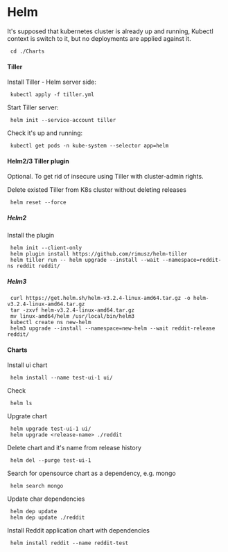 # Helm

It's supposed that kubernetes cluster is already up and running,
Kubectl context is switch to it, but no deployments are applied against it.

     cd ./Charts

#### Tiller

Install Tiller - Helm server side:

     kubectl apply -f tiller.yml

Start Tiller server:

     helm init --service-account tiller

Check it's up and running:

     kubectl get pods -n kube-system --selector app=helm

#### Helm2/3 Tiller plugin

Optional.
To get rid of insecure using Tiller with cluster-admin rights.

Delete existed Tiller from K8s cluster without deleting releases

     helm reset --force


##### Helm2

Install the plugin

     helm init --client-only
     helm plugin install https://github.com/rimusz/helm-tiller
     helm tiller run -- helm upgrade --install --wait --namespace=reddit-ns reddit reddit/

##### Helm3

     curl https://get.helm.sh/helm-v3.2.4-linux-amd64.tar.gz -o helm-v3.2.4-linux-amd64.tar.gz
     tar -zxvf helm-v3.2.4-linux-amd64.tar.gz
     mv linux-amd64/helm /usr/local/bin/helm3
     kubectl create ns new-helm
     helm3 upgrade --install --namespace=new-helm --wait reddit-release reddit/

#### Charts

Install ui chart

     helm install --name test-ui-1 ui/

Check

     helm ls

Upgrate chart

     helm upgrade test-ui-1 ui/
     helm upgrade <release-name> ./reddit

Delete chart and it's name from release history

     helm del --purge test-ui-1

Search for opensource chart as a dependency, e.g. mongo

     helm search mongo

Update char dependencies

     helm dep update
     helm dep update ./reddit

Install Reddit application chart with dependencies

     helm install reddit --name reddit-test
